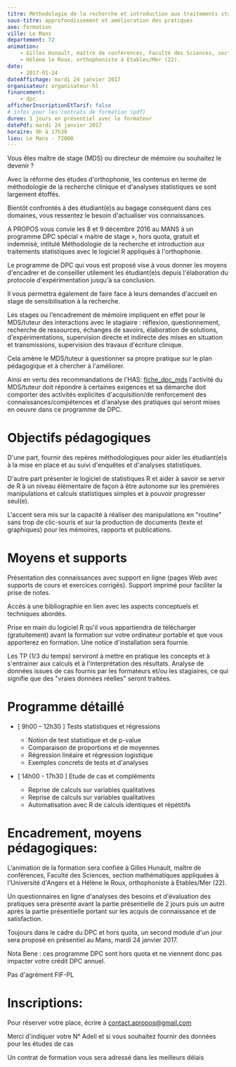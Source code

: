 ```yaml
---
titre: Méthodologie de la recherche et introduction aux traitements statistiques avec le logiciel R appliqués à l'orthophonie - module 2
sous-titre: approfondissement et amélioration des pratiques
axe: formation
ville: Le Mans
departement: 72
animation:
    - Gilles Hunault, maître de conférences, Faculté des Sciences, section mathématiques appliquées à l'Université d'Angers
    - Hélène le Roux, orthophoniste à Etables/Mer (22).
date: 
    - 2017-01-24
dateAffichage: mardi 24 janvier 2017
organisateur: organisateur-hl
financement:
    - dpc
afficherInscriptionEtTarif: false
# infos pour les contrats de formation (pdf)
duree: 1 jours en présentiel avec le formateur
datePdf: mardi 24 janvier 2017
horaire: 9h à 17h30
lieu: Le Mans - 72000
---
```

Vous êtes maître de stage (MDS) ou directeur de mémoire ou souhaitez le devenir ?
 
Avec la réforme des études d'orthophonie, les contenus en terme de méthodologie de la recherche clinique et d'analyses statistiques se sont largement étoffés.

Bientôt confrontés à des étudiant(e)s au bagage conséquent dans ces domaines, vous ressentez le besoin d'actualiser vos connaissances.

A PROPOS vous convie les 8 et 9 décembre 2016 au MANS à un programme DPC spécial « maitre de stage », hors quota, gratuit et indemnisé, intitulé Méthodologie de la recherche et introduction aux traitements statistiques avec le logiciel R appliqués à l'orthophonie.

Le programme de DPC qui vous est proposé vise à vous donner les moyens d'encadrer et de conseiller utilement les étudiant(e)s depuis l'élaboration du protocole d'expérimentation jusqu'à sa conclusion.

Il vous permettra également de faire face à leurs demandes d'accueil en stage de sensibilisation à la recherche.

Les stages ou l'encadrement de mémoire impliquent en effet pour le MDS/tuteur des interactions avec le stagiaire : réflexion, questionnement, recherche de ressources, échanges de savoirs, élaboration de solutions, d'expérimentations, supervision directe et indirecte des mises en situation et transmissions, supervision des travaux d'écriture clinique.

Cela amène le MDS/tuteur à questionner sa propre pratique sur le plan pédagogique et à chercher à l'améliorer.

Ainsi en vertu des recommandations de l'HAS:
[fiche_dpc_mds](http://www.hassante.fr/portail/upload/docs/application/pdf/2014-06/fiche_dpc_mds_2014-06-24_11-26-39_836.pdf)
l'activité du MDS/tuteur doit répondre à certaines exigences et sa démarche doit comporter des activités explicites d'acquisition/de renforcement des connaissances/compétences et d'analyse des pratiques qui seront mises en oeuvre dans ce programme de DPC.

# Objectifs pédagogiques

D'une part, fournir des repères méthodologiques pour aider les étudiant(e)s à la mise en place et au suivi d'enquêtes et d'analyses statistiques.

D'autre part présenter le logiciel de statistiques R et aider à savoir se servir de R à un niveau élémentaire de façon à être autonome sur les premières manipulations et calculs statistiques simples et à pouvoir progresser seul(e).

L'accent sera mis sur la capacité à réaliser des manipulations en "routine" sans trop de clic-souris et sur la production de documents (texte et graphiques) pour les mémoires, rapports et publications.

# Moyens et supports
 
Présentation des connaissances avec support en ligne (pages Web avec supports de cours et exercices corrigés).
Support imprimé pour faciliter la prise de notes.

Accès à une bibliographie en lien avec les aspects conceptuels et techniques abordés.

Prise en main du logiciel R qu'il vous appartiendra de télécharger (gratuitement) avant la formation sur votre ordinateur portable et que vous apporterez en formation.
Une notice d'installation sera fournie.

Les TP (1/3 du temps) serviront à mettre en pratique les concepts et à s'entrainer aux calculs et à l'interprétation des résultats.
Analyse de données issues de cas fournis par les formateurs et/ou les stagiaires, ce qui signifie que des "vraies données réelles" seront traitées.
 
# Programme détaillé

- [ 9h00 – 12h30 ] Tests statistiques et régressions
    - Notion de test statistique et de p-value
    - Comparaison de proportions et de moyennes
    - Régression linéaire et régression logistique
    - Exemples concrets de tests et d'analyses

- [ 14h00 - 17h30 ] Etude de cas et compléments
    - Reprise de calculs sur variables qualitatives
    - Reprise de calculs sur variables qualitatives
    - Automatisation avec R de calculs identiques et répétitifs
 
# Encadrement, moyens pédagogiques:

L'animation de la formation sera confiée à Gilles Hunault, maître de conférences, Faculté des Sciences, section mathématiques appliquées à l'Université d'Angers et à Hélène le Roux, orthophoniste à Etables/Mer (22).

Un questionnaires en ligne d'analyses des besoins et d'évaluation des pratiques sera présenté avant la partie présentielle de 2 jours puis un autre après la partie présentielle portant sur les acquis de connaissance et de satisfaction.
 
Toujours dans le cadre du DPC et hors quota, un second module d'un jour sera proposé en présentiel au Mans, mardi 24 janvier 2017.

Nota Bene : ces programme DPC sont hors quota et ne viennent donc pas impacter votre crédit DPC annuel.

Pas d'agrément FIF-PL
 
# Inscriptions:

Pour réserver votre place, écrire à contact.apropos@gmail.com

Merci d'indiquer votre N° Adeli et si vous souhaitez fournir des données pour les études de cas

Un contrat de formation vous sera adressé dans les meilleurs délais